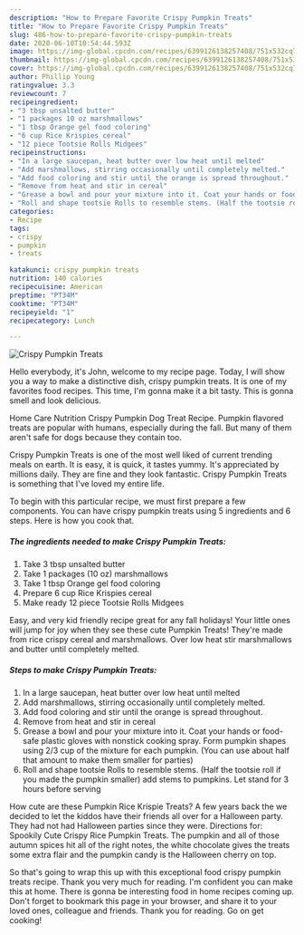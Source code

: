 ```yaml
---
description: "How to Prepare Favorite Crispy Pumpkin Treats"
title: "How to Prepare Favorite Crispy Pumpkin Treats"
slug: 486-how-to-prepare-favorite-crispy-pumpkin-treats
date: 2020-06-10T10:54:44.593Z
image: https://img-global.cpcdn.com/recipes/6399126138257408/751x532cq70/crispy-pumpkin-treats-recipe-main-photo.jpg
thumbnail: https://img-global.cpcdn.com/recipes/6399126138257408/751x532cq70/crispy-pumpkin-treats-recipe-main-photo.jpg
cover: https://img-global.cpcdn.com/recipes/6399126138257408/751x532cq70/crispy-pumpkin-treats-recipe-main-photo.jpg
author: Phillip Young
ratingvalue: 3.3
reviewcount: 7
recipeingredient:
- "3 tbsp unsalted butter"
- "1 packages 10 oz marshmallows"
- "1 tbsp Orange gel food coloring"
- "6 cup Rice Krispies cereal"
- "12 piece Tootsie Rolls Midgees"
recipeinstructions:
- "In a large saucepan, heat butter over low heat until melted"
- "Add marshmallows, stirring occasionally until completely melted."
- "Add food coloring and stir until the orange is spread throughout."
- "Remove from heat and stir in cereal"
- "Grease a bowl and pour your mixture into it. Coat your hands or food-safe plastic gloves with nonstick cooking spray. Form pumpkin shapes using 2/3 cup of the mixture for each pumpkin.  (You can use about half that amount to make them smaller for parties)"
- "Roll and shape tootsie Rolls to resemble stems. (Half the tootsie roll if you made the pumpkin smaller) add stems to pumpkins. Let stand for 3 hours before serving"
categories:
- Recipe
tags:
- crispy
- pumpkin
- treats

katakunci: crispy pumpkin treats 
nutrition: 140 calories
recipecuisine: American
preptime: "PT34M"
cooktime: "PT34M"
recipeyield: "1"
recipecategory: Lunch

---
```



![Crispy Pumpkin Treats](https://img-global.cpcdn.com/recipes/6399126138257408/751x532cq70/crispy-pumpkin-treats-recipe-main-photo.jpg)

Hello everybody, it's John, welcome to my recipe page. Today, I will show you a way to make a distinctive dish, crispy pumpkin treats. It is one of my favorites food recipes. This time, I'm gonna make it a bit tasty. This is gonna smell and look delicious.

Home Care Nutrition Crispy Pumpkin Dog Treat Recipe. Pumpkin flavored treats are popular with humans, especially during the fall. But many of them aren&#39;t safe for dogs because they contain too.

Crispy Pumpkin Treats is one of the most well liked of current trending meals on earth. It is easy, it is quick, it tastes yummy. It's appreciated by millions daily. They are fine and they look fantastic. Crispy Pumpkin Treats is something that I've loved my entire life.


To begin with this particular recipe, we must first prepare a few components. You can have crispy pumpkin treats using 5 ingredients and 6 steps. Here is how you cook that.

<!--inarticleads1-->

##### The ingredients needed to make Crispy Pumpkin Treats:

1. Take 3 tbsp unsalted butter
1. Take 1 packages (10 oz) marshmallows
1. Take 1 tbsp Orange gel food coloring
1. Prepare 6 cup Rice Krispies cereal
1. Make ready 12 piece Tootsie Rolls Midgees


Easy, and very kid friendly recipe great for any fall holidays! Your little ones will jump for joy when they see these cute Pumpkin Treats! They&#39;re made from rice crispy cereal and marshmallows. Over low heat stir marshmallows and butter until completely melted. 

<!--inarticleads2-->

##### Steps to make Crispy Pumpkin Treats:

1. In a large saucepan, heat butter over low heat until melted
1. Add marshmallows, stirring occasionally until completely melted.
1. Add food coloring and stir until the orange is spread throughout.
1. Remove from heat and stir in cereal
1. Grease a bowl and pour your mixture into it. Coat your hands or food-safe plastic gloves with nonstick cooking spray. Form pumpkin shapes using 2/3 cup of the mixture for each pumpkin.  (You can use about half that amount to make them smaller for parties)
1. Roll and shape tootsie Rolls to resemble stems. (Half the tootsie roll if you made the pumpkin smaller) add stems to pumpkins. Let stand for 3 hours before serving


How cute are these Pumpkin Rice Krispie Treats? A few years back the we decided to let the kiddos have their friends all over for a Halloween party. They had not had Halloween parties since they were. Directions for: Spookily Cute Crispy Rice Pumpkin Treats. The pumpkin and all of those autumn spices hit all of the right notes, the white chocolate gives the treats some extra flair and the pumpkin candy is the Halloween cherry on top. 

So that's going to wrap this up with this exceptional food crispy pumpkin treats recipe. Thank you very much for reading. I'm confident you can make this at home. There is gonna be interesting food in home recipes coming up. Don't forget to bookmark this page in your browser, and share it to your loved ones, colleague and friends. Thank you for reading. Go on get cooking!
